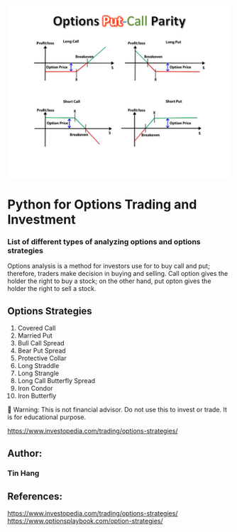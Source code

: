 <img src="Options_Titles.PNG">

# Python for Options Trading and Investment

### List of different types of analyzing options and options strategies  
Options analysis is a method for investors use for to buy call and put; therefore, traders make decision in buying and selling. 
Call option gives the holder the right to buy a stock; on the other hand, put opton gives the holder the right to sell a stock.  

## Options Strategies  
1. Covered Call  
2. Married Put  
3. Bull Call Spread  
4. Bear Put Spread  
5. Protective Collar  
6. Long Straddle  
7. Long Strangle  
8. Long Call Butterfly Spread  
9. Iron Condor  
10. Iron Butterfly  

:red_circle: Warning: This is not financial advisor.  Do not use this to invest or trade. It is for educational purpose.  

https://www.investopedia.com/trading/options-strategies/

## Author:    
### Tin Hang  

## References:  
https://www.investopedia.com/trading/options-strategies/  
https://www.optionsplaybook.com/option-strategies/  


